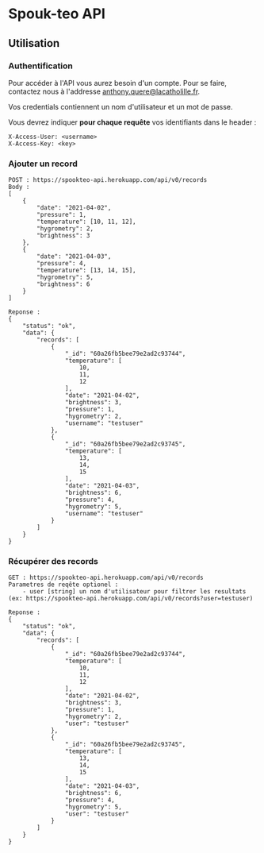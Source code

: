 # Spouk-teo API

## Utilisation

### Authentification
Pour accéder à l'API vous aurez besoin d'un compte. Pour se faire, contactez nous à l'addresse anthony.quere@lacatholille.fr.

Vos credentials contiennent un nom d'utilisateur et un mot de passe.

Vous devrez indiquer **pour chaque requête** vos identifiants dans le header :

```
X-Access-User: <username>
X-Access-Key: <key>
```


### Ajouter un record

```
POST : https://spookteo-api.herokuapp.com/api/v0/records
Body :
[
    {
        "date": "2021-04-02",
        "pressure": 1,
        "temperature": [10, 11, 12],
        "hygrometry": 2,
        "brightness": 3
    },
    {
        "date": "2021-04-03",
        "pressure": 4,
        "temperature": [13, 14, 15],
        "hygrometry": 5,
        "brightness": 6
    }
]

Reponse :
{
    "status": "ok",
    "data": {
        "records": [
            {
                "_id": "60a26fb5bee79e2ad2c93744",
                "temperature": [
                    10,
                    11,
                    12
                ],
                "date": "2021-04-02",
                "brightness": 3,
                "pressure": 1,
                "hygrometry": 2,
                "username": "testuser"
            },
            {
                "_id": "60a26fb5bee79e2ad2c93745",
                "temperature": [
                    13,
                    14,
                    15
                ],
                "date": "2021-04-03",
                "brightness": 6,
                "pressure": 4,
                "hygrometry": 5,
                "username": "testuser"
            }
        ]
    }
}
```

### Récupérer des records

```
GET : https://spookteo-api.herokuapp.com/api/v0/records
Parametres de reqête optionel :
    - user [string] un nom d'utilisateur pour filtrer les resultats (ex: https://spookteo-api.herokuapp.com/api/v0/records?user=testuser)

Reponse :
{
    "status": "ok",
    "data": {
        "records": [
            {
                "_id": "60a26fb5bee79e2ad2c93744",
                "temperature": [
                    10,
                    11,
                    12
                ],
                "date": "2021-04-02",
                "brightness": 3,
                "pressure": 1,
                "hygrometry": 2,
                "user": "testuser"
            },
            {
                "_id": "60a26fb5bee79e2ad2c93745",
                "temperature": [
                    13,
                    14,
                    15
                ],
                "date": "2021-04-03",
                "brightness": 6,
                "pressure": 4,
                "hygrometry": 5,
                "user": "testuser"
            }
        ]
    }
}
```



